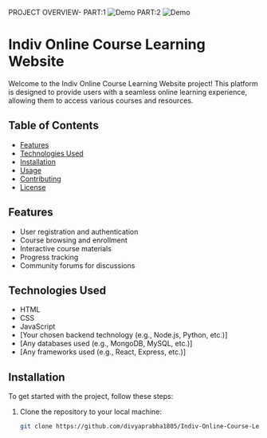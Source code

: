 PROJECT OVERVIEW-
PART:1
![Demo](https://github.com/divyaprabha1805/Indiv-Online-Course-Learning-Website/blob/main/indiv_part1.gif)
PART:2
![Demo](https://github.com/divyaprabha1805/Indiv-Online-Course-Learning-Website/blob/main/indiv_part-2.gif)
# Indiv Online Course Learning Website

Welcome to the Indiv Online Course Learning Website project! This platform is designed to provide users with a seamless online learning experience, allowing them to access various courses and resources.

## Table of Contents

- [Features](#features)
- [Technologies Used](#technologies-used)
- [Installation](#installation)
- [Usage](#usage)
- [Contributing](#contributing)
- [License](#license)

## Features

- User registration and authentication
- Course browsing and enrollment
- Interactive course materials
- Progress tracking
- Community forums for discussions

## Technologies Used

- HTML
- CSS
- JavaScript
- [Your chosen backend technology (e.g., Node.js, Python, etc.)]
- [Any databases used (e.g., MongoDB, MySQL, etc.)]
- [Any frameworks used (e.g., React, Express, etc.)]

## Installation

To get started with the project, follow these steps:

1. Clone the repository to your local machine:
   ```bash
   git clone https://github.com/divyaprabha1805/Indiv-Online-Course-Learning-Website.git



